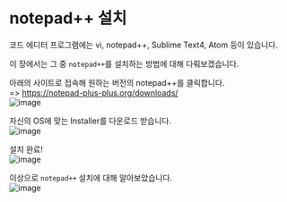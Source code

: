 # notepad++ 설치

코드 에디터 프로그램에는 vi, notepad++, Sublime Text4, Atom 등이 있습니다.

이 장에서는 그 중 `notepad++`를 설치하는 방법에 대해 다뤄보겠습니다.

아래의 사이트로 접속해 원하는 버전의 notepad++를 클릭합니다.   
=> https://notepad-plus-plus.org/downloads/   
![image](https://user-images.githubusercontent.com/43658658/151106259-8d93f0fd-1111-48b2-aecf-77b7cd9be099.png)

자신의 OS에 맞는 Installer를 다운로드 받습니다.   
![image](https://user-images.githubusercontent.com/43658658/151106321-697da0ac-2f30-4b5e-a8e5-b70cfe32db75.png)

설치 완료!   
![image](https://user-images.githubusercontent.com/43658658/151106378-7d5a1950-8877-4c60-9530-e6408775624f.png)

이상으로 `notepad++` 설치에 대해 알아보았습니다.   
![image](https://user-images.githubusercontent.com/43658658/151106441-1deb7428-e2cd-4f9c-929a-9a6af2e2f452.png)


